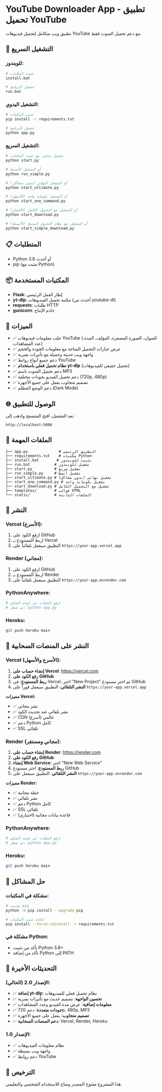 # YouTube Downloader App - تطبيق تحميل YouTube

تطبيق ويب متكامل لتحميل فيديوهات YouTube مع دعم تحميل الصوت فقط.

## 🚀 التشغيل السريع

### للويندوز:
```bash
# تثبيت المكتبات
install.bat

# تشغيل البرنامج
run.bat
```

### التشغيل اليدوي:
```bash
# تثبيت المكتبات
pip install -r requirements.txt

# تشغيل البرنامج
python app.py
```

### التشغيل السريع:
```bash
# تشغيل مباشر مع تثبيت المكتبات
python start.py

# أو التشغيل الأبسط
python run_simple.py

# أو التشغيل النهائي (بدون مشاكل)
python start_ultimate.py

# أو التشغيل بكوماند واحد (الأسهل)
python start_one_command.py

# أو التشغيل مع التحميل الكامل (الأفضل)
python start_download.py

# أو التشغيل مع نظام التحميل المدمج (الأبسط)
python start_simple_download.py
```

## 📋 المتطلبات

- Python 3.8 أو أحدث
- pip (مثبت مع Python)

## 📦 المكتبات المستخدمة

- **Flask**: إطار العمل الرئيسي
- **yt-dlp**: مكتبة تحميل الفيديوهات (أحدث من youtube-dl)
- **requests**: طلبات HTTP
- **gunicorn**: خادم الإنتاج

## 🔧 الميزات

- ✅ جلب معلومات فيديوهات YouTube (العنوان، الصورة المصغرة، المؤلف، المدة، عدد المشاهدات)
- ✅ عرض خيارات التحميل المتاحة مع معلومات الجودة والحجم
- ✅ واجهة ويب حديثة وجميلة مع تأثيرات بصرية
- ✅ دعم جميع أنواع روابط YouTube
- ✅ **نظام تحميل فعلي باستخدام yt-dlp** (تحميل حقيقي للفيديوهات)
- ✅ دعم تحميل الصوت باسم MP3
- ✅ دعم تحميل الفيديو بجودات مختلفة (720p, 480p)
- ✅ تصميم متجاوب يعمل على جميع الأجهزة
- ✅ دعم الوضع المظلم (Dark Mode)

## 🌐 الوصول للتطبيق

بعد التشغيل، افتح المتصفح واذهب إلى:
```
http://localhost:5000
```

## 📁 الملفات المهمة

```
├── app.py              # التطبيق الرئيسي
├── requirements.txt    # مكتبات Python
├── install.bat        # تثبيت للويندوز
├── run.bat           # تشغيل للويندوز
├── start.py          # تشغيل سريع
├── run_simple.py     # تشغيل أبسط
├── start_ultimate.py # تشغيل نهائي (بدون مشاكل)
├── start_one_command.py # تشغيل بكوماند واحد
├── start_download.py # تشغيل مع التحميل الكامل
├── templates/        # قوالب HTML
└── static/           # الملفات الثابتة
```

## 🚀 النشر

### Vercel (الأسرع):
1. ارفع الكود على GitHub
2. اربط المستودع بـ Vercel
3. التطبيق سيعمل تلقائياً على `https://your-app.vercel.app`

### Render (مجاني):
1. ارفع الكود على GitHub
2. اربط المستودع بـ Render
3. التطبيق سيعمل تلقائياً على `https://your-app.onrender.com`

### PythonAnywhere:
```bash
# ارفع الملفات عبر لوحة التحكم
# ثم شغل: python app.py
```

### Heroku:
```bash
git push heroku main
```

## 🚀 النشر على المنصات السحابية

### Vercel (الأسرع والأسهل):
1. **إنشاء حساب على Vercel**: https://vercel.com
2. **رفع الكود على GitHub**
3. **ربط المستودع**: في Vercel، اختر "New Project" ثم اختر مستودع GitHub
4. **النشر التلقائي**: التطبيق سيعمل فوراً على `https://your-app.vercel.app`

**مميزات Vercel:**
- ✅ نشر مجاني
- ✅ نشر تلقائي عند تحديث الكود
- ✅ CDN عالمي (أسرع)
- ✅ دعم Python كامل
- ✅ SSL تلقائي

### Render (مجاني ومستقر):
1. **إنشاء حساب على Render**: https://render.com
2. **رفع الكود على GitHub**
3. **إنشاء Web Service**: اختر "New Web Service"
4. **ربط المستودع**: اختر مستودع GitHub
5. **النشر التلقائي**: التطبيق سيعمل على `https://your-app.onrender.com`

**مميزات Render:**
- ✅ خطة مجانية
- ✅ نشر تلقائي
- ✅ دعم Python كامل
- ✅ SSL تلقائي
- ✅ قاعدة بيانات مجانية (اختياري)

### PythonAnywhere:
```bash
# ارفع الملفات عبر لوحة التحكم
# ثم شغل: python app.py
```

### Heroku:
```bash
git push heroku main
```

## 🐛 حل المشاكل

### مشكلة في المكتبات:
```bash
# تحديث pip
python -m pip install --upgrade pip

# إعادة تثبيت المكتبات
pip install --force-reinstall -r requirements.txt
```

### مشكلة في Python:
- تأكد من تثبيت Python 3.8+
- تأكد من إضافة Python إلى PATH

## 🔄 التحديثات الأخيرة

### الإصدار 2.0 (الحالي):
- ✅ **إضافة yt-dlp**: نظام تحميل فعلي للفيديوهات
- ✅ **تحسين الواجهة**: تصميم حديث مع تأثيرات بصرية
- ✅ **معلومات إضافية**: عرض مدة الفيديو وعدد المشاهدات
- ✅ **جودات متعددة**: دعم 720p, 480p, MP3
- ✅ **تصميم متجاوب**: يعمل على جميع الأجهزة
- ✅ **دعم المنصات السحابية**: Vercel, Render, Heroku

### الإصدار 1.0:
- ✅ نظام معلومات الفيديوهات
- ✅ واجهة ويب بسيطة
- ✅ دعم روابط YouTube

## 📝 الترخيص

هذا المشروع مفتوح المصدر ومتاح للاستخدام الشخصي والتعليمي.
